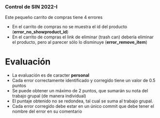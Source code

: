 ### Control de SIN 2022-I
Este pequeño carrito de compras tiene 4 errores
<!-- - El diseño no está tomando los estilos bootstrap implementados (**error_no_styles**) -->
<!-- - Las imágenes de los productos no se están mostrando (**error_no_show_images**) -->
- En el carrito de compras no se muestra el id del producto (**error_no_showproduct_id**)
- En el carrito de compras el link de eliminar (trash can) debería eliminar el producto, pero al parecer sólo lo disminuye (**error_remove_item**)

# Evaluación

- La  evaluación es de caracter **personal**
- Cada error correctamente identificado y corregido tiene un valor de 0.5 puntos
- Se puede obtener un máximo de 2 puntos, que sumarán su nota del trabajo grupal (de manera individual)
- El puntaje obtenido no se redondea, tal cual se suma al trabajo grupal.
- Cada error corregido debe estar en un único commit que debe tener el nombre del error en su comentario
